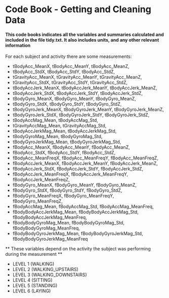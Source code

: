 # Code Book - Getting and Cleaning Data 
#### This code books indicates all the variables and summaries calculated and included in the file tidy.txt. It also includes units, and any other relevant information

For each subject and activity there are some measurements:
- tBodyAcc_MeanX, tBodyAcc_MeanY, tBodyAcc_MeanZ,
- tBodyAcc_StdX, tBodyAcc_StdY, tBodyAcc_StdZ,
- tGravityAcc_MeanX, tGravityAcc_MeanY, tGravityAcc_MeanZ,
- tGravityAcc_StdX, tGravityAcc_StdY, tGravityAcc_StdZ,
- tBodyAccJerk_MeanX, tBodyAccJerk_MeanY, tBodyAccJerk_MeanZ,
- tBodyAccJerk_StdX, tBodyAccJerk_StdY, tBodyAccJerk_StdZ,
- tBodyGyro_MeanX, tBodyGyro_MeanY, tBodyGyro_MeanZ,
- tBodyGyro_StdX, tBodyGyro_StdY, tBodyGyro_StdZ,
- tBodyGyroJerk_MeanX, tBodyGyroJerk_MeanY, tBodyGyroJerk_MeanZ,
- tBodyGyroJerk_StdX, tBodyGyroJerk_StdY, tBodyGyroJerk_StdZ,
- tBodyAccMag_Mean, tBodyAccMag_Std,
- tGravityAccMag_Mean, tGravityAccMag_Std,
- tBodyAccJerkMag_Mean, tBodyAccJerkMag_Std,
- tBodyGyroMag_Mean, tBodyGyroMag_Std,
- tBodyGyroJerkMag_Mean, tBodyGyroJerkMag_Std,
- fBodyAcc_MeanX, fBodyAcc_MeanY, fBodyAcc_MeanZ,
- fBodyAcc_StdX, fBodyAcc_StdY, fBodyAcc_StdZ,
- fBodyAcc_MeanFreqX, fBodyAcc_MeanFreqY, fBodyAcc_MeanFreqZ,
- fBodyAccJerk_MeanX, fBodyAccJerk_MeanY, fBodyAccJerk_MeanZ,
- fBodyAccJerk_StdX, fBodyAccJerk_StdY, fBodyAccJerk_StdZ,
- fBodyAccJerk_MeanFreqX, fBodyAccJerk_MeanFreqY, fBodyAccJerk_MeanFreqZ,
- fBodyGyro_MeanX, fBodyGyro_MeanY, fBodyGyro_MeanZ,
- fBodyGyro_StdX, fBodyGyro_StdY, fBodyGyro_StdZ,
- fBodyGyro_MeanFreqX, fBodyGyro_MeanFreqY, fBodyGyro_MeanFreqZ,
- fBodyAccMag_Mean, fBodyAccMag_Std, fBodyAccMag_MeanFreq,
- fBodyBodyAccJerkMag_Mean, fBodyBodyAccJerkMag_Std, fBodyBodyAccJerkMag_MeanFreq,
- fBodyBodyGyroMag_Mean, fBodyBodyGyroMag_Std, fBodyBodyGyroMag_MeanFreq,
- fBodyBodyGyroJerkMag_Mean, fBodyBodyGyroJerkMag_Std, fBodyBodyGyroJerkMag_MeanFreq

** These variables depend on the activity the subject was performing during the measurement **
- LEVEL 1 (WALKING)
- LEVEL 2 (WALKING_UPSTAIRS)
- LEVEL 3 (WALKING_DOWNSTAIRS)
- LEVEL 4 (SITTING)
- LEVEL 5 (STANDING)
- LEVEL 6 (LAYING)

